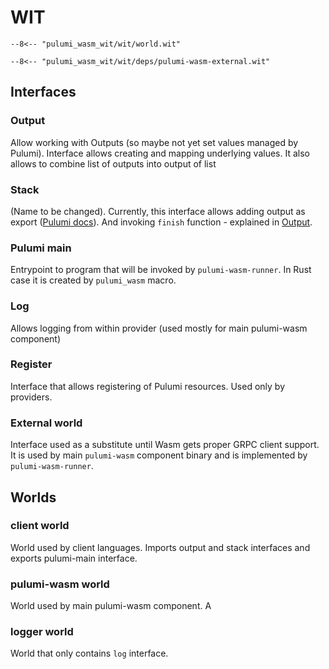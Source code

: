 # WIT

``` title="world.wit"
--8<-- "pulumi_wasm_wit/wit/world.wit"
```

``` title="pulumi-wasm-external.wit"
--8<-- "pulumi_wasm_wit/wit/deps/pulumi-wasm-external.wit"
```

## Interfaces

### Output

Allow working with Outputs (so maybe not yet set values managed by Pulumi). Interface allows creating and mapping underlying values.
It also allows to combine list of outputs into output of list

### Stack

(Name to be changed). Currently, this interface allows adding output as export ([Pulumi docs](https://www.pulumi.com/tutorials/building-with-pulumi/stack-outputs/)).
And invoking `finish` function - explained in [Output](Output.md/#mapping).

### Pulumi main

Entrypoint to program that will be invoked by `pulumi-wasm-runner`.
In Rust case it is created by `pulumi_wasm` macro.

### Log

Allows logging from within provider (used mostly for main pulumi-wasm component)

### Register

Interface that allows registering of Pulumi resources. Used only by providers.

### External world

Interface used as a substitute until Wasm gets proper GRPC client support. 
It is used by main `pulumi-wasm` component binary and is implemented by `pulumi-wasm-runner`.

## Worlds

### client world

World used by client languages. Imports output and stack interfaces and exports pulumi-main interface.

### pulumi-wasm world

World used by main pulumi-wasm component. A

### logger world

World that only contains `log` interface.